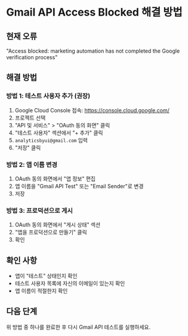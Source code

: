# Gmail API Access Blocked 해결 방법

## 현재 오류
"Access blocked: marketing automation has not completed the Google verification process"

## 해결 방법

### 방법 1: 테스트 사용자 추가 (권장)
1. Google Cloud Console 접속: https://console.cloud.google.com/
2. 프로젝트 선택
3. "API 및 서비스" > "OAuth 동의 화면" 클릭
4. "테스트 사용자" 섹션에서 "+ 추가" 클릭
5. `analyticsbyui@gmail.com` 입력
6. "저장" 클릭

### 방법 2: 앱 이름 변경
1. OAuth 동의 화면에서 "앱 정보" 편집
2. 앱 이름을 "Gmail API Test" 또는 "Email Sender"로 변경
3. 저장

### 방법 3: 프로덕션으로 게시
1. OAuth 동의 화면에서 "게시 상태" 섹션
2. "앱을 프로덕션으로 만들기" 클릭
3. 확인

## 확인 사항
- 앱이 "테스트" 상태인지 확인
- 테스트 사용자 목록에 자신의 이메일이 있는지 확인
- 앱 이름이 적절한지 확인

## 다음 단계
위 방법 중 하나를 완료한 후 다시 Gmail API 테스트를 실행하세요.
